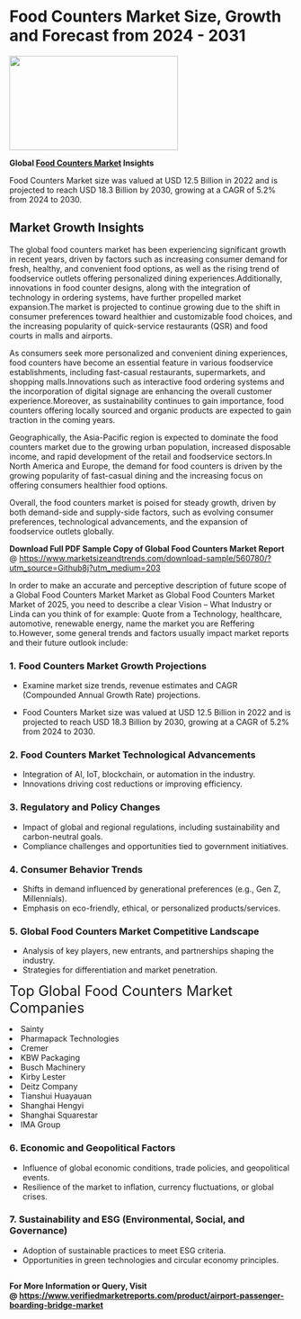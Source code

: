 <H1>Food Counters Market Size, Growth and Forecast from 2024 - 2031</H1><img class="aligncenter size-medium wp-image-584254" src="https://thirdeyenews.in/wp-content/uploads/2024/09/Global-Market-Research-300x168.jpeg" alt="" width="300" height="168" /><p><strong>Global&nbsp;<a href="https://www.marketsizeandtrends.com/download-sample/560780/?utm_source=Github8j?utm_medium=203">Food Counters Market</a> Insights</strong></p><p>Food Counters Market size was valued at USD 12.5 Billion in 2022 and is projected to reach USD 18.3 Billion by 2030, growing at a CAGR of 5.2% from 2024 to 2030.</p><p><h2>Market Growth Insights</h2> <p>The global food counters market has been experiencing significant growth in recent years, driven by factors such as increasing consumer demand for fresh, healthy, and convenient food options, as well as the rising trend of foodservice outlets offering personalized dining experiences.Additionally, innovations in food counter designs, along with the integration of technology in ordering systems, have further propelled market expansion.The market is projected to continue growing due to the shift in consumer preferences toward healthier and customizable food choices, and the increasing popularity of quick-service restaurants (QSR) and food courts in malls and airports.</p> <p>As consumers seek more personalized and convenient dining experiences, food counters have become an essential feature in various foodservice establishments, including fast-casual restaurants, supermarkets, and shopping malls.Innovations such as interactive food ordering systems and the incorporation of digital signage are enhancing the overall customer experience.Moreover, as sustainability continues to gain importance, food counters offering locally sourced and organic products are expected to gain traction in the coming years.</p> <p>Geographically, the Asia-Pacific region is expected to dominate the food counters market due to the growing urban population, increased disposable income, and rapid development of the retail and foodservice sectors.In North America and Europe, the demand for food counters is driven by the growing popularity of fast-casual dining and the increasing focus on offering consumers healthier food options.</p> <p>Overall, the food counters market is poised for steady growth, driven by both demand-side and supply-side factors, such as evolving consumer preferences, technological advancements, and the expansion of foodservice outlets globally.</p> <p><span class=""><strong>Download Full PDF Sample Copy of Global Food Counters Market Report</strong> @ <a href="https://www.marketsizeandtrends.com/download-sample/560780/?utm_source=Github8j?utm_medium=203" target="_blank">https://www.marketsizeandtrends.com/download-sample/560780/?utm_source=Github8j?utm_medium=203</a></span></p><p>In order to make an accurate and perceptive description of future scope of a Global&nbsp;Food Counters Market Market as Global&nbsp;Food Counters Market Market of 2025, you need to describe a clear Vision &ndash; What Industry or Linda can you think of for example: Quote from a Technology, healthcare, automotive, renewable energy, name the market you are Reffering to.However, some general trends and factors usually impact market reports and their future outlook include:</p><h3>1.&nbsp;<strong>Food Counters Market Growth Projections</strong></h3><ul><li>Examine market size trends, revenue estimates and CAGR (Compounded Annual Growth Rate) projections.</li><li><p>Food Counters Market size was valued at USD 12.5 Billion in 2022 and is projected to reach USD 18.3 Billion by 2030, growing at a CAGR of 5.2% from 2024 to 2030.</p></li></ul><h3>2.&nbsp;<strong>Food Counters Market Technological Advancements</strong></h3><ul><li>Integration of AI, IoT, blockchain, or automation in the industry.</li><li>Innovations driving cost reductions or improving efficiency.</li></ul><h3>3.&nbsp;<strong>Regulatory and Policy Changes</strong></h3><ul><li>Impact of global and regional regulations, including sustainability and carbon-neutral goals.</li><li>Compliance challenges and opportunities tied to government initiatives.</li></ul><h3>4.&nbsp;<strong>Consumer Behavior Trends</strong></h3><ul><li>Shifts in demand influenced by generational preferences (e.g., Gen Z, Millennials).</li><li>Emphasis on eco-friendly, ethical, or personalized products/services.</li></ul><h3>5.&nbsp;<strong>Global Food Counters Market Competitive Landscape</strong></h3><ul><li>Analysis of key players, new entrants, and partnerships shaping the industry.</li><li>Strategies for differentiation and market penetration.</li></ul><p data-pm-slice="1 1 []"><span style="color: inherit; font-family: inherit; font-size: 25px;">Top Global Food Counters Market Companies</span></p><div class="" data-test-id=""><p><li>Sainty</li><li> Pharmapack Technologies</li><li> Cremer</li><li> KBW Packaging</li><li> Busch Machinery</li><li> Kirby Lester</li><li> Deitz Company</li><li> Tianshui Huayauan</li><li> Shanghai Hengyi</li><li> Shanghai Squarestar</li><li> IMA Group</li></p></div><h3>6.&nbsp;<strong>Economic and Geopolitical Factors</strong></h3><ul><li>Influence of global economic conditions, trade policies, and geopolitical events.</li><li>Resilience of the market to inflation, currency fluctuations, or global crises.</li></ul><h3>7.&nbsp;<strong>Sustainability and ESG (Environmental, Social, and Governance)</strong></h3><ul><li>Adoption of sustainable practices to meet ESG criteria.</li><li>Opportunities in green technologies and circular economy principles.</li></ul><h2><strong style="font-size: 14px;">For More Information or Query, Visit @&nbsp;</strong><a style="background-color: #ffffff; font-size: 14px;" href="https://www.marketsizeandtrends.com/report/food-counters-market/" target="_blank">https://www.verifiedmarketreports.com/product/airport-passenger-boarding-bridge-market</a></h2>